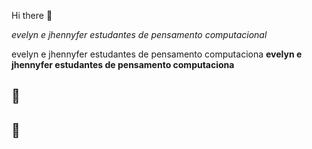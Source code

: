 Hi there 👋

<i>evelyn e jhennyfer estudantes de pensamento computacional</i>



<span>evelyn e jhennyfer estudantes de pensamento computaciona</span> 
<b>evelyn e jhennyfer estudantes de pensamento computaciona</b><!DOCTYPE html>
<html>
<body>

<h2>&#128508;</h2>

</body>
</html>
<!DOCTYPE html>
<html>
<body>

<h2>&#128510;</h2>

</body>
</html>
